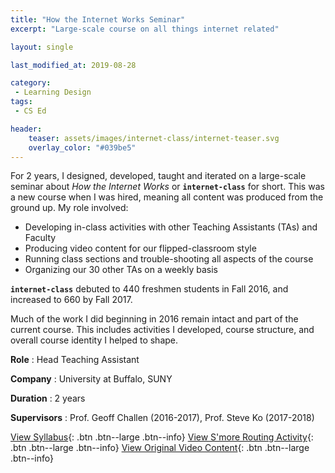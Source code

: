 ```yaml
---
title: "How the Internet Works Seminar"
excerpt: "Large-scale course on all things internet related"

layout: single

last_modified_at: 2019-08-28

category:
 - Learning Design
tags: 
 - CS Ed

header:
    teaser: assets/images/internet-class/internet-teaser.svg
    overlay_color: "#039be5"
---
```

For 2 years, I designed, developed, taught and iterated on a large-scale seminar about *How the Internet Works* or **`internet-class`** for short. This was a new course when I was hired, meaning all content was produced from the ground up. My role involved:
* Developing in-class activities with other Teaching Assistants (TAs) and Faculty
* Producing video content for our flipped-classroom style
* Running class sections and trouble-shooting all aspects of the course
* Organizing our 30 other TAs on a weekly basis  

**`internet-class`** debuted to 440 freshmen students in Fall 2016, and increased to 660 by Fall 2017. 

Much of the work I did beginning in 2016 remain intact and part of the current course. This includes activities I developed, course structure, and overall course identity I helped to shape. 

**Role** : Head Teaching Assistant

**Company** : University at Buffalo, SUNY

**Duration** : 2 years

**Supervisors** : Prof. Geoff Challen (2016-2017), Prof. Steve Ko (2017-2018)

[View Syllabus](https://www.internet-class.org/courses/fys/syllabus/){: .btn .btn--large .btn--info} [View S'more Routing Activity](https://docs.google.com/document/d/16NZ611QvwnyDquYgaEMiYy8JxSv77O8NcIv5QxbA4Vs/edit?usp=sharing){: .btn .btn--large .btn--info} [View Original Video Content](https://www.youtube.com/channel/UCF-EPJcRpVWGzr-MwITe8AA/playlists?view=1&sort=da&flow=grid){: .btn .btn--large .btn--info}